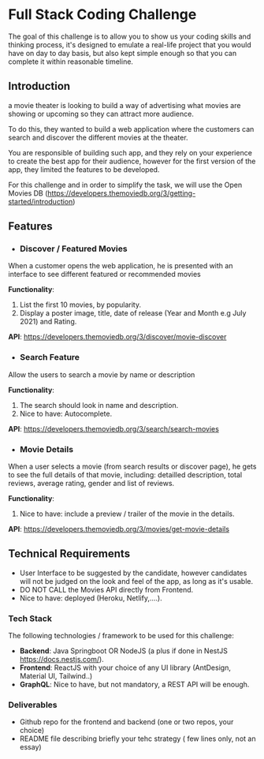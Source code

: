 # Full Stack Coding Challenge

The goal of this challenge is to allow you to show us your coding skills and thinking process, it's designed to emulate a real-life project that you would have on day to day basis, but also kept simple enough so that you can complete it within reasonable timeline.

## Introduction

a movie theater is looking to build a way of advertising what movies are showing or upcoming so they can attract more audience.

To do this, they wanted to build a web application where the customers can search and discover the different movies at the theater.

You are responsible of building such app, and they rely on your experience to create the best app for their audience, however for the first version of the app, they limited the features to be developed.

For this challenge and in order to simplify the task, we will use the Open Movies DB (https://developers.themoviedb.org/3/getting-started/introduction)

## Features

- ### Discover / Featured Movies

When a customer opens the web application, he is presented with an interface to see different featured or recommended movies

**Functionality**:

1. List the first 10 movies, by popularity.
2. Display a poster image, title, date of release (Year and Month e.g July 2021) and Rating.

**API**: https://developers.themoviedb.org/3/discover/movie-discover

- ### Search Feature

Allow the users to search a movie by name or description

**Functionality**:

1. The search should look in name and description.
2. Nice to have: Autocomplete.

**API**: https://developers.themoviedb.org/3/search/search-movies

- ### Movie Details

When a user selects a movie (from search results or discover page), he gets to see the full details of that movie, including: detailled description, total reviews, average rating, gender and list of reviews.

**Functionality**:

1. Nice to have: include a preview / trailer of the movie in the details.

**API**: https://developers.themoviedb.org/3/movies/get-movie-details

## Technical Requirements

- User Interface to be suggested by the candidate, however candidates will not be judged on the look and feel of the app, as long as it's usable.
- DO NOT CALL the Movies API directly from Frontend.
- Nice to have: deployed (Heroku, Netlify,....).

### Tech Stack

The following technologies / framework to be used for this challenge:

 - **Backend**: Java Springboot OR NodeJS (a plus if done in NestJS https://docs.nestjs.com/).
 - **Frontend**: ReactJS with your choice of any UI library (AntDesign, Material UI, Tailwind..)
 - **GraphQL**: Nice to have, but not mandatory, a REST API will be enough.

### Deliverables

- Github repo for the frontend and backend (one or two repos, your choice)
- README file describing briefly your tehc strategy ( few lines only, not an essay)

